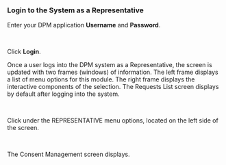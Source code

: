 ### Login to the System as a Representative

Enter your DPM application **Username** and **Password**.

​                                   

Click **Login**.

Once a user logs into the DPM system as a Representative, the screen is updated with two frames (windows) of information. The left frame displays a list of menu options for this module. The right frame displays the interactive components of the selection. The Requests List screen displays by default after logging into the system.

​      

Click   under the REPRESENTATIVE menu options, located on the left side of the screen. 

​     

The Consent Management screen displays.

​      